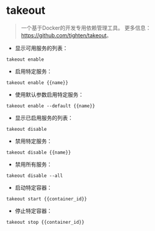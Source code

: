 # takeout

> 一个基于Docker的开发专用依赖管理工具。
> 更多信息：<https://github.com/tighten/takeout>。

- 显示可用服务的列表：

`takeout enable`

- 启用特定服务：

`takeout enable {{name}}`

- 使用默认参数启用特定服务：

`takeout enable --default {{name}}`

- 显示已启用服务的列表：

`takeout disable`

- 禁用特定服务：

`takeout disable {{name}}`

- 禁用所有服务：

`takeout disable --all`

- 启动特定容器：

`takeout start {{container_id}}`

- 停止特定容器：

`takeout stop {{container_id}}`